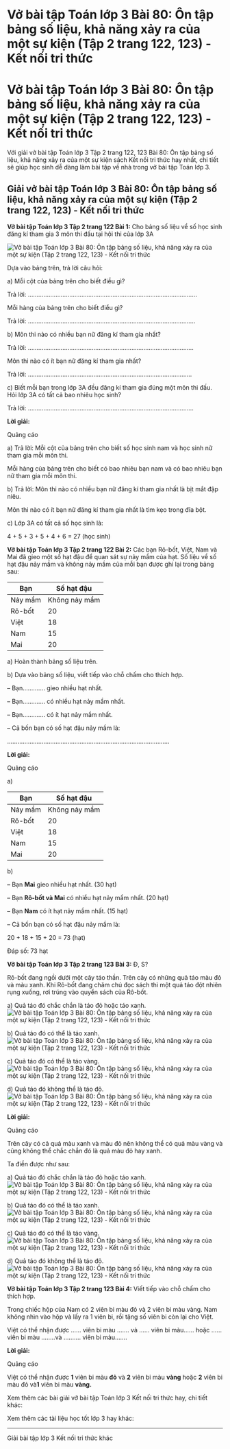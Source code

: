 # Vở bài tập Toán lớp 3 Bài 80: Ôn tập bảng số liệu, khả năng xảy ra của một sự kiện (Tập 2 trang 122, 123) - Kết nối tri thức

# Vở bài tập Toán lớp 3 Bài 80: Ôn tập bảng số liệu, khả năng xảy ra của một sự kiện (Tập 2 trang 122, 123) - Kết nối tri thức

Với giải vở bài tập Toán lớp 3 Tập 2 trang 122, 123 Bài 80: Ôn tập bảng số liệu, khả năng xảy ra của một sự kiện sách Kết nối tri thức hay nhất, chi tiết sẽ giúp học sinh dễ dàng làm bài tập về nhà trong vở bài tập Toán lớp 3.

## Giải vở bài tập Toán lớp 3 Bài 80: Ôn tập bảng số liệu, khả năng xảy ra của một sự kiện (Tập 2 trang 122, 123) - Kết nối tri thức

**Vở bài tập Toán lớp 3 Tập 2 trang 122 Bài 1:** Cho bảng số liệu về số học sinh đăng kí tham gia 3 môn thi đấu tại hội thi của lớp 3A 

![Vở bài tập Toán lớp 3 Bài 80: Ôn tập bảng số liệu, khả năng xảy ra của một sự kiện \(Tập 2 trang 122, 123\) - Kết nối tri thức](https://vietjack.com/vbt-toan-3-kn/images/bai-80-on-tap-bang-so-lieu-kha-nang-xay-ra-cua-mot-su-kien-153812.PNG)

Dựa vào bảng trên, trả lời câu hỏi:

a) Mỗi cột của bảng trên cho biết điều gì?

Trả lời: …………………………………………………………….............................

Mỗi hàng của bảng trên cho biết điều gì?

Trả lời: ……………………………………………………………............................

b) Môn thi nào có nhiều bạn nữ đăng kí tham gia nhất?

Trả lời: ……………………………………………………………...........................

Môn thi nào có ít bạn nữ đăng kí tham gia nhất?

Trả lời: ……………………………………………………………..........................

c) Biết mỗi bạn trong lớp 3A đều đăng kí tham gia đúng một môn thi đấu. Hỏi lớp 3A có tất cả bao nhiêu học sinh?

Trả lời: ……………………………………………………………...........................

**Lời giải:**

Quảng cáo

a) Trả lời: Mỗi cột của bảng trên cho biết số học sinh nam và học sinh nữ tham gia mỗi môn thi.

Mỗi hàng của bảng trên cho biết có bao nhiêu bạn nam và có bao nhiêu bạn nữ tham gia mỗi môn thi.

b) Trả lời: Môn thi nào có nhiều bạn nữ đăng kí tham gia nhất là bịt mắt đập niêu.

Môn thi nào có ít bạn nữ đăng kí tham gia nhất là tìm kẹo trong đĩa bột.

c) Lớp 3A có tất cả số học sinh là:

4 + 5 + 3 + 5 + 4 + 6 = 27 (học sinh)

**Vở bài tập Toán lớp 3 Tập 2 trang 122 Bài 2:** Các bạn Rô-bốt, Việt, Nam và Mai đã gieo một số hạt đậu để quan sát sự nảy mầm của hạt. Số liệu về số hạt đậu nảy mầm và không nảy mầm của mỗi bạn được ghi lại trong bảng sau:

Bạn | Số hạt đậu  
---|---  
Nảy mầm | Không nảy mầm | Tổng  
Rô-bốt | 20 |  | 20  
Việt | 18 | 7 |   
Nam | 15 |  | 25  
Mai | 20 | 10 |   
  
a) Hoàn thành bảng số liệu trên.

b) Dựa vào bảng số liệu, viết tiếp vào chỗ chấm cho thích hợp. 

– Bạn…………. gieo nhiều hạt nhất.

– Bạn…………. có nhiều hạt nảy mầm nhất.

– Bạn…………. có ít hạt nảy mầm nhất.

– Cả bốn bạn có số hạt đậu nảy mầm là:

………………………………………………………………………………….

**Lời giải:**

Quảng cáo

a)

Bạn | Số hạt đậu  
---|---  
Nảy mầm | Không nảy mầm | Tổng  
Rô-bốt | 20 | 0 | 20  
Việt | 18 | 7 | 25  
Nam | 15 | 10 | 25  
Mai | 20 | 10 | 30  
  
b)

– Bạn **Mai** gieo nhiều hạt nhất. (30 hạt)

– Bạn **Rô-bốt và Mai** có nhiều hạt nảy mầm nhất. (20 hạt)

– Bạn **Nam** có ít hạt nảy mầm nhất. (15 hạt)

– Cả bốn bạn có số hạt đậu nảy mầm là: 

20 + 18 + 15 + 20 = 73 (hạt)

Đáp số: 73 hạt

**Vở bài tập Toán lớp 3 Tập 2 trang 123 Bài 3:** Đ, S?

Rô-bốt đang ngồi dưới một cây táo thần. Trên cây có những quả táo màu đỏ và màu xanh. Khi Rô-bốt đang chăm chú đọc sách thì một quả táo đột nhiên rụng xuống, rơi trúng vào quyển sách của Rô-bốt.

a) Quả táo đó chắc chắn là táo đỏ hoặc táo xanh. ![Vở bài tập Toán lớp 3 Bài 80: Ôn tập bảng số liệu, khả năng xảy ra của một sự kiện \(Tập 2 trang 122, 123\) - Kết nối tri thức](https://vietjack.com/vbt-toan-3-kn/images/bai-80-on-tap-bang-so-lieu-kha-nang-xay-ra-cua-mot-su-kien-153813.PNG)

b) Quả táo đó có thể là táo xanh. ![Vở bài tập Toán lớp 3 Bài 80: Ôn tập bảng số liệu, khả năng xảy ra của một sự kiện \(Tập 2 trang 122, 123\) - Kết nối tri thức](https://vietjack.com/vbt-toan-3-kn/images/bai-80-on-tap-bang-so-lieu-kha-nang-xay-ra-cua-mot-su-kien-153814.PNG)

c) Quả táo đó có thể là táo vàng. ![Vở bài tập Toán lớp 3 Bài 80: Ôn tập bảng số liệu, khả năng xảy ra của một sự kiện \(Tập 2 trang 122, 123\) - Kết nối tri thức](https://vietjack.com/vbt-toan-3-kn/images/bai-80-on-tap-bang-so-lieu-kha-nang-xay-ra-cua-mot-su-kien-153815.PNG)

d) Quả táo đó không thể là táo đỏ. ![Vở bài tập Toán lớp 3 Bài 80: Ôn tập bảng số liệu, khả năng xảy ra của một sự kiện \(Tập 2 trang 122, 123\) - Kết nối tri thức](https://vietjack.com/vbt-toan-3-kn/images/bai-80-on-tap-bang-so-lieu-kha-nang-xay-ra-cua-mot-su-kien-153816.PNG)

**Lời giải:**

Quảng cáo

Trên cây có cả quả màu xanh và màu đỏ nên không thể có quả màu vàng và cũng không thể chắc chắn đó là quả màu đỏ hay xanh. 

Ta điền được như sau:

a) Quả táo đó chắc chắn là táo đỏ hoặc táo xanh. ![Vở bài tập Toán lớp 3 Bài 80: Ôn tập bảng số liệu, khả năng xảy ra của một sự kiện \(Tập 2 trang 122, 123\) - Kết nối tri thức](https://vietjack.com/vbt-toan-3-kn/images/bai-80-on-tap-bang-so-lieu-kha-nang-xay-ra-cua-mot-su-kien-153817.PNG)

b) Quả táo đó có thể là táo xanh. ![Vở bài tập Toán lớp 3 Bài 80: Ôn tập bảng số liệu, khả năng xảy ra của một sự kiện \(Tập 2 trang 122, 123\) - Kết nối tri thức](https://vietjack.com/vbt-toan-3-kn/images/bai-80-on-tap-bang-so-lieu-kha-nang-xay-ra-cua-mot-su-kien-153818.PNG)

c) Quả táo đó có thể là táo vàng. ![Vở bài tập Toán lớp 3 Bài 80: Ôn tập bảng số liệu, khả năng xảy ra của một sự kiện \(Tập 2 trang 122, 123\) - Kết nối tri thức](https://vietjack.com/vbt-toan-3-kn/images/bai-80-on-tap-bang-so-lieu-kha-nang-xay-ra-cua-mot-su-kien-153820.PNG)

d) Quả táo đó không thể là táo đỏ. ![Vở bài tập Toán lớp 3 Bài 80: Ôn tập bảng số liệu, khả năng xảy ra của một sự kiện \(Tập 2 trang 122, 123\) - Kết nối tri thức](https://vietjack.com/vbt-toan-3-kn/images/bai-80-on-tap-bang-so-lieu-kha-nang-xay-ra-cua-mot-su-kien-153821.PNG)

**Vở bài tập Toán lớp 3 Tập 2 trang 123 Bài 4:** Viết tiếp vào chỗ chấm cho thích hợp. 

Trong chiếc hộp của Nam có 2 viên bi màu đỏ và 2 viên bi màu vàng. Nam không nhìn vào hộp và lấy ra 1 viên bi, rồi tặng số viên bi còn lại cho Việt.

Việt có thể nhận được ...... viên bi màu ....... và ...... viên bi màu…… hoặc ...... viên bi màu ……..và …....... viên bi màu…….

**Lời giải:**

Quảng cáo

Việt có thể nhận được **1** viên bi màu **đỏ** và **2** viên bi màu **vàng** hoặc **2** viên bi màu đỏ và**1** viên bi màu **vàng.**

Xem thêm các bài giải vở bài tập Toán lớp 3 Kết nối tri thức hay, chi tiết khác:

Xem thêm các tài liệu học tốt lớp 3 hay khác:

* * *

Giải bài tập lớp 3 Kết nối tri thức khác
